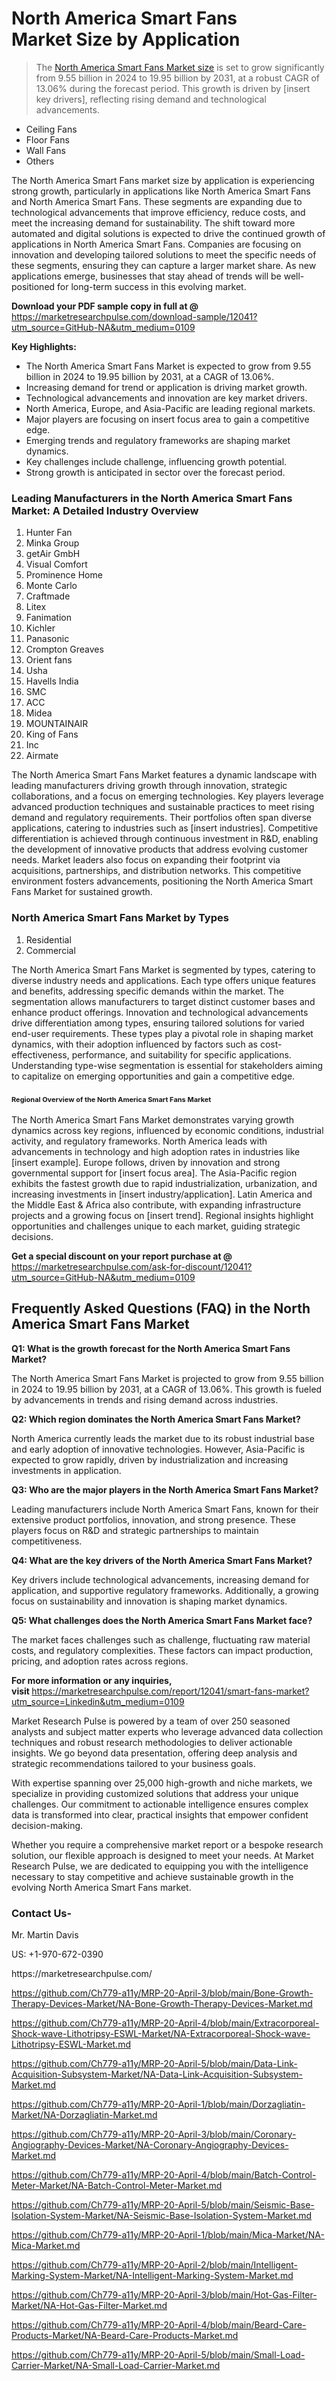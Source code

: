 <h1>North America Smart Fans Market&nbsp;Size by Application</h1><blockquote><p>The <a href="https://marketresearchpulse.com/download-sample/12041?utm_source=GitHub-NA&amp;utm_medium=0109">North America Smart Fans Market size</a> is set to grow significantly from 9.55 billion in 2024 to 19.95 billion by 2031, at a robust CAGR of 13.06% during the forecast period. This growth is driven by [insert key drivers], reflecting rising demand and technological advancements.</p></blockquote><ul><li>Ceiling Fans<li> Floor Fans<li> Wall Fans<li> Others</li></ul><p>The North America Smart Fans market size by application is experiencing strong growth, particularly in applications like North America Smart Fans and North America Smart Fans. These segments are expanding due to technological advancements that improve efficiency, reduce costs, and meet the increasing demand for sustainability. The shift toward more automated and digital solutions is expected to drive the continued growth of applications in North America Smart Fans. Companies are focusing on innovation and developing tailored solutions to meet the specific needs of these segments, ensuring they can capture a larger market share. As new applications emerge, businesses that stay ahead of trends will be well-positioned for long-term success in this evolving market.</p><p><strong>Download your PDF sample copy in full at @ </strong><a href="https://marketresearchpulse.com/download-sample/12041?utm_source=GitHub-NA&amp;utm_medium=0109">https://marketresearchpulse.com/download-sample/12041?utm_source=GitHub-NA&amp;utm_medium=0109</a></p><p><strong>Key Highlights: </strong></p><ul><li>The North America Smart Fans Market is expected to grow from 9.55 billion in 2024 to 19.95 billion by 2031, at a CAGR of 13.06%.</li><li>Increasing demand for trend or application is driving market growth.</li><li>Technological advancements and innovation are key market drivers.</li><li>North America, Europe, and Asia-Pacific are leading regional markets.</li><li>Major players are focusing on insert focus area to gain a competitive edge.</li><li>Emerging trends and regulatory frameworks are shaping market dynamics.</li><li>Key challenges include challenge, influencing growth potential.</li><li>Strong growth is anticipated in sector over the forecast period.</li></ul><h3>Leading Manufacturers in the North America Smart Fans Market: A Detailed Industry Overview</h3><ol><li>Hunter Fan</li><li>Minka Group</li><li>getAir GmbH</li><li>Visual Comfort</li><li>Prominence Home</li><li>Monte Carlo</li><li>Craftmade</li><li>Litex</li><li>Fanimation</li><li>Kichler</li><li>Panasonic</li><li>Crompton Greaves</li><li>Orient fans</li><li>Usha</li><li>Havells India</li><li>SMC</li><li>ACC</li><li>Midea</li><li>MOUNTAINAIR</li><li>King of Fans</li><li>Inc</li><li>Airmate</li></ol><div class="flex max-w-full flex-col flex-grow"><div class="min-h-8 text-message flex w-full flex-col items-end gap-2 whitespace-normal break-words [.text-message+&amp;]:mt-5" dir="auto" data-message-author-role="assistant" data-message-id="fd8432e4-4910-450d-b182-61b7bfb0a01f" data-message-model-slug="gpt-4o"><div class="flex w-full flex-col gap-1 empty:hidden first:pt-[3px]"><div class="markdown prose w-full break-words dark:prose-invert light"><p>The North America Smart Fans Market features a dynamic landscape with leading manufacturers driving growth through innovation, strategic collaborations, and a focus on emerging technologies. Key players leverage advanced production techniques and sustainable practices to meet rising demand and regulatory requirements. Their portfolios often span diverse applications, catering to industries such as [insert industries]. Competitive differentiation is achieved through continuous investment in R&amp;D, enabling the development of innovative products that address evolving customer needs. Market leaders also focus on expanding their footprint via acquisitions, partnerships, and distribution networks. This competitive environment fosters advancements, positioning the North America Smart Fans Market for sustained growth.</p></div></div></div></div><h3>North America Smart Fans Market by Types</h3><ol><li>Residential<li> Commercial</li></ol><div class="flex max-w-full flex-col flex-grow"><div class="min-h-8 text-message flex w-full flex-col items-end gap-2 whitespace-normal break-words [.text-message+&amp;]:mt-5" dir="auto" data-message-author-role="assistant" data-message-id="084470be-0bb7-4664-bddf-5156b4f41249" data-message-model-slug="gpt-4o-mini"><div class="flex w-full flex-col gap-1 empty:hidden first:pt-[3px]"><div class="markdown prose w-full break-words dark:prose-invert light"><p>The North America Smart Fans Market is segmented by types, catering to diverse industry needs and applications. Each type offers unique features and benefits, addressing specific demands within the market. The segmentation allows manufacturers to target distinct customer bases and enhance product offerings. Innovation and technological advancements drive differentiation among types, ensuring tailored solutions for varied end-user requirements. These types play a pivotal role in shaping market dynamics, with their adoption influenced by factors such as cost-effectiveness, performance, and suitability for specific applications. Understanding type-wise segmentation is essential for stakeholders aiming to capitalize on emerging opportunities and gain a competitive edge.</p></div></div></div></div><h3><span style="font-size: 11px;">Regional Overview of the North America Smart Fans Market</span></h3><div class="flex max-w-full flex-col flex-grow"><div class="min-h-8 text-message flex w-full flex-col items-end gap-2 whitespace-normal break-words [.text-message+&amp;]:mt-5" dir="auto" data-message-author-role="assistant" data-message-id="e9038762-ce64-4e30-91c9-9bd413514231" data-message-model-slug="gpt-4o-mini"><div class="flex w-full flex-col gap-1 empty:hidden first:pt-[3px]"><div class="markdown prose w-full break-words dark:prose-invert light"><p>The North America Smart Fans Market demonstrates varying growth dynamics across key regions, influenced by economic conditions, industrial activity, and regulatory frameworks. North America leads with advancements in technology and high adoption rates in industries like [insert example]. Europe follows, driven by innovation and strong governmental support for [insert focus area]. The Asia-Pacific region exhibits the fastest growth due to rapid industrialization, urbanization, and increasing investments in [insert industry/application]. Latin America and the Middle East &amp; Africa also contribute, with expanding infrastructure projects and a growing focus on [insert trend]. Regional insights highlight opportunities and challenges unique to each market, guiding strategic decisions.</p></div></div></div></div><p><strong>Get a special discount on your report purchase at @ </strong><a href="https://marketresearchpulse.com/ask-for-discount/12041?utm_source=GitHub-NA&amp;utm_medium=0109">https://marketresearchpulse.com/ask-for-discount/12041?utm_source=GitHub-NA&amp;utm_medium=0109</a></p><h2>Frequently Asked Questions (FAQ) in the North America Smart Fans Market</h2><p><strong>Q1: What is the growth forecast for the North America Smart Fans Market?</strong></p><p>The North America Smart Fans Market is projected to grow from 9.55 billion in 2024 to 19.95 billion by 2031, at a CAGR of 13.06%. This growth is fueled by advancements in trends and rising demand across industries.</p><p><strong>Q2: Which region dominates the North America Smart Fans Market?</strong></p><p>North America currently leads the market due to its robust industrial base and early adoption of innovative technologies. However, Asia-Pacific is expected to grow rapidly, driven by industrialization and increasing investments in application.</p><p><strong>Q3: Who are the major players in the North America Smart Fans Market?</strong></p><p>Leading manufacturers include North America Smart Fans, known for their extensive product portfolios, innovation, and strong presence. These players focus on R&amp;D and strategic partnerships to maintain competitiveness.</p><p><strong>Q4: What are the key drivers of the North America Smart Fans Market?</strong></p><p>Key drivers include technological advancements, increasing demand for application, and supportive regulatory frameworks. Additionally, a growing focus on sustainability and innovation is shaping market dynamics.</p><p><strong>Q5: What challenges does the North America Smart Fans Market face?</strong></p><p>The market faces challenges such as challenge, fluctuating raw material costs, and regulatory complexities. These factors can impact production, pricing, and adoption rates across regions.</p><p><strong>For more information or any inquiries, visit&nbsp;</strong><a href="https://marketresearchpulse.com/report/12041/smart-fans-market?utm_source=Linkedin&utm_medium=0109">https://marketresearchpulse.com/report/12041/smart-fans-market?utm_source=Linkedin&utm_medium=0109</a></p><p>Market Research Pulse is powered by a team of over 250 seasoned analysts and subject matter experts who leverage advanced data collection techniques and robust research methodologies to deliver actionable insights. We go beyond data presentation, offering deep analysis and strategic recommendations tailored to your business goals.</p><p>With expertise spanning over 25,000 high-growth and niche markets, we specialize in providing customized solutions that address your unique challenges. Our commitment to actionable intelligence ensures complex data is transformed into clear, practical insights that empower confident decision-making.</p><p>Whether you require a comprehensive market report or a bespoke research solution, our flexible approach is designed to meet your needs. At Market Research Pulse, we are dedicated to equipping you with the intelligence necessary to stay competitive and achieve sustainable growth in the evolving North America Smart Fans market.</p><h3><strong>Contact Us-</strong></h3><p>Mr. Martin Davis</p><p>US: +1-970-672-0390</p><p>https://marketresearchpulse.com/</p><p><a href="https://github.com/Ch779-a11y/MRP-20-April-3/blob/main/Bone-Growth-Therapy-Devices-Market/NA-Bone-Growth-Therapy-Devices-Market.md">https://github.com/Ch779-a11y/MRP-20-April-3/blob/main/Bone-Growth-Therapy-Devices-Market/NA-Bone-Growth-Therapy-Devices-Market.md</a></p><p><a href="https://github.com/Ch779-a11y/MRP-20-April-4/blob/main/Extracorporeal-Shock-wave-Lithotripsy-ESWL-Market/NA-Extracorporeal-Shock-wave-Lithotripsy-ESWL-Market.md">https://github.com/Ch779-a11y/MRP-20-April-4/blob/main/Extracorporeal-Shock-wave-Lithotripsy-ESWL-Market/NA-Extracorporeal-Shock-wave-Lithotripsy-ESWL-Market.md</a></p><p><a href="https://github.com/Ch779-a11y/MRP-20-April-5/blob/main/Data-Link-Acquisition-Subsystem-Market/NA-Data-Link-Acquisition-Subsystem-Market.md">https://github.com/Ch779-a11y/MRP-20-April-5/blob/main/Data-Link-Acquisition-Subsystem-Market/NA-Data-Link-Acquisition-Subsystem-Market.md</a></p><p><a href="https://github.com/Ch779-a11y/MRP-20-April-1/blob/main/Dorzagliatin-Market/NA-Dorzagliatin-Market.md">https://github.com/Ch779-a11y/MRP-20-April-1/blob/main/Dorzagliatin-Market/NA-Dorzagliatin-Market.md</a></p><p><a href="https://github.com/Ch779-a11y/MRP-20-April-3/blob/main/Coronary-Angiography-Devices-Market/NA-Coronary-Angiography-Devices-Market.md">https://github.com/Ch779-a11y/MRP-20-April-3/blob/main/Coronary-Angiography-Devices-Market/NA-Coronary-Angiography-Devices-Market.md</a></p><p><a href="https://github.com/Ch779-a11y/MRP-20-April-4/blob/main/Batch-Control-Meter-Market/NA-Batch-Control-Meter-Market.md">https://github.com/Ch779-a11y/MRP-20-April-4/blob/main/Batch-Control-Meter-Market/NA-Batch-Control-Meter-Market.md</a></p><p><a href="https://github.com/Ch779-a11y/MRP-20-April-5/blob/main/Seismic-Base-Isolation-System-Market/NA-Seismic-Base-Isolation-System-Market.md">https://github.com/Ch779-a11y/MRP-20-April-5/blob/main/Seismic-Base-Isolation-System-Market/NA-Seismic-Base-Isolation-System-Market.md</a></p><p><a href="https://github.com/Ch779-a11y/MRP-20-April-1/blob/main/Mica-Market/NA-Mica-Market.md">https://github.com/Ch779-a11y/MRP-20-April-1/blob/main/Mica-Market/NA-Mica-Market.md</a></p><p><a href="https://github.com/Ch779-a11y/MRP-20-April-2/blob/main/Intelligent-Marking-System-Market/NA-Intelligent-Marking-System-Market.md">https://github.com/Ch779-a11y/MRP-20-April-2/blob/main/Intelligent-Marking-System-Market/NA-Intelligent-Marking-System-Market.md</a></p><p><a href="https://github.com/Ch779-a11y/MRP-20-April-3/blob/main/Hot-Gas-Filter-Market/NA-Hot-Gas-Filter-Market.md">https://github.com/Ch779-a11y/MRP-20-April-3/blob/main/Hot-Gas-Filter-Market/NA-Hot-Gas-Filter-Market.md</a></p><p><a href="https://github.com/Ch779-a11y/MRP-20-April-4/blob/main/Beard-Care-Products-Market/NA-Beard-Care-Products-Market.md">https://github.com/Ch779-a11y/MRP-20-April-4/blob/main/Beard-Care-Products-Market/NA-Beard-Care-Products-Market.md</a></p><p><a href="https://github.com/Ch779-a11y/MRP-20-April-5/blob/main/Small-Load-Carrier-Market/NA-Small-Load-Carrier-Market.md">https://github.com/Ch779-a11y/MRP-20-April-5/blob/main/Small-Load-Carrier-Market/NA-Small-Load-Carrier-Market.md</a></p>

